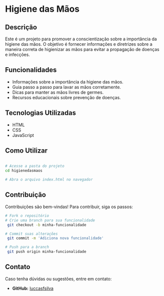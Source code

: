 # Higiene das Mãos

## Descrição
Este é um projeto para promover a conscientização sobre a importância da higiene das mãos. O objetivo é fornecer informações e diretrizes sobre a maneira correta de higienizar as mãos para evitar a propagação de doenças e infecções.

## Funcionalidades
- Informações sobre a importância da higiene das mãos.
- Guia passo a passo para lavar as mãos corretamente.
- Dicas para manter as mãos livres de germes.
- Recursos educacionais sobre prevenção de doenças.

## Tecnologias Utilizadas
- HTML
- CSS
- JavaScript

## Como Utilizar
```sh https://scih-hslc.github.io/Higienedasmaos/

# Acesse a pasta do projeto
cd higienedasmaos

# Abra o arquivo index.html no navegador
```

## Contribuição
Contribuições são bem-vindas! Para contribuir, siga os passos:
```sh
# Fork o repositório
# Crie uma branch para sua funcionalidade
 git checkout -b minha-funcionalidade

# Commit suas alterações
 git commit -m 'Adiciona nova funcionalidade'

# Push para a branch
 git push origin minha-funcionalidade
```

## Contato
Caso tenha dúvidas ou sugestões, entre em contato:
- **GitHub:** [luccasfsilva](https://github.com/luccasfsilva)
